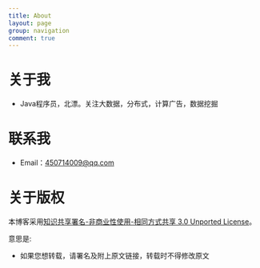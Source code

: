 ```yaml
---
title: About
layout: page
group: navigation
comment: true
---
```


# 关于我

- Java程序员，北漂。关注大数据，分布式，计算广告，数据挖掘

# 联系我

- Email：450714009@qq.com

# 关于版权

本博客采用<a href="http://www.creativecommons.org/licenses/by-nc-sa/3.0/cn/deed.zh">知识共享署名-非商业性使用-相同方式共享 3.0 Unported License</a>。

意思是:

* 如果您想转载，请署名及附上原文链接，转载时不得修改原文





